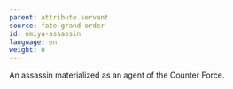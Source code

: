 ```yaml
---
parent: attribute.servant
source: fate-grand-order
id: emiya-assassin
language: en
weight: 0
---
```


An assassin materialized as an agent of the Counter Force.
